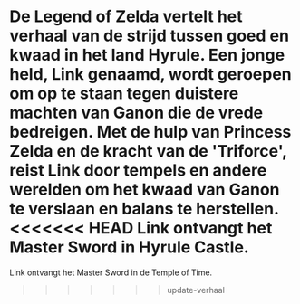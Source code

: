  De Legend of Zelda vertelt het verhaal van de strijd tussen goed en kwaad in het land Hyrule.
Een jonge held, Link genaamd, wordt geroepen om op te staan tegen duistere machten van Ganon die de vrede bedreigen.
Met de hulp van Princess Zelda en de kracht van de 'Triforce', reist Link door tempels en andere werelden om het kwaad van Ganon te verslaan en balans te herstellen.
<<<<<<< HEAD
Link ontvangt het Master Sword in Hyrule Castle.
=======
Link ontvangt het Master Sword in de Temple of Time.
>>>>>>> update-verhaal
